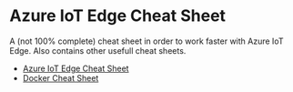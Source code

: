 # Azure IoT Edge Cheat Sheet

A (not 100% complete) cheat sheet in order to work faster with Azure IoT Edge. Also contains other usefull cheat sheets. 

- [Azure IoT Edge Cheat Sheet](/files/azure-iot-edge-cheat-sheet.md)
- [Docker Cheat Sheet](/files/docker-cheat-sheet.md)
 
